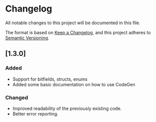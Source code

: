 # Changelog
All notable changes to this project will be documented in this file.

The format is based on [Keep a Changelog](https://keepachangelog.com/en/1.0.0/),
and this project adheres to [Semantic Versioning](https://semver.org/spec/v2.0.0.html).

## [1.3.0]
### Added
 - Support for bitfields, structs, enums
 - Added some basic documentation on how to use CodeGen

### Changed
 - Improved readability of the previously existing code.
 - Better error reporting.
